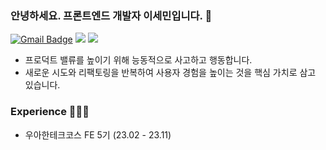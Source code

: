 ### 안녕하세요. 프론트엔드 개발자 이세민입니다. 👋

[![Gmail Badge](https://img.shields.io/badge/Gmail-D14836?style=for-the-badge&logo=Gmail&logoColor=white)](mailto:semnil5202@gmail.com)
<a href="https://velog.io/@semnil5202/posts" target="_blank"><img src="https://img.shields.io/badge/Velog-00C689?style=for-the-badge&logo=Velog&logoColor=white"/></a>
<a href="https://se-een.vercel.app/" target="_blank"><img src="https://img.shields.io/badge/Portfolio-3483EC?style=for-the-badge&logo=ReadTheDocs&logoColor=white"/></a>

- 프로덕트 밸류를 높이기 위해 능동적으로 사고하고 행동합니다.
- 새로운 시도와 리팩토링을 반복하여 사용자 경험을 높이는 것을 핵심 가치로 삼고 있습니다.

### Experience 🧑🏻‍💻

- 우아한테크코스 FE 5기 (23.02 - 23.11)
